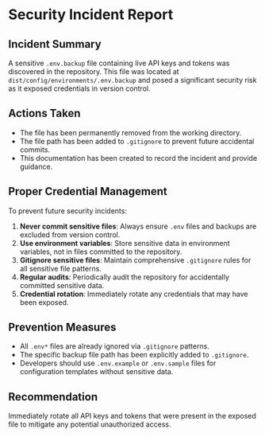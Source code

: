 # Security Incident Report

## Incident Summary
A sensitive `.env.backup` file containing live API keys and tokens was discovered in the repository. This file was located at `dist/config/environments/.env.backup` and posed a significant security risk as it exposed credentials in version control.

## Actions Taken
- The file has been permanently removed from the working directory.
- The file path has been added to `.gitignore` to prevent future accidental commits.
- This documentation has been created to record the incident and provide guidance.

## Proper Credential Management
To prevent future security incidents:

1. **Never commit sensitive files**: Always ensure `.env` files and backups are excluded from version control.
2. **Use environment variables**: Store sensitive data in environment variables, not in files committed to the repository.
3. **Gitignore sensitive files**: Maintain comprehensive `.gitignore` rules for all sensitive file patterns.
4. **Regular audits**: Periodically audit the repository for accidentally committed sensitive data.
5. **Credential rotation**: Immediately rotate any credentials that may have been exposed.

## Prevention Measures
- All `.env*` files are already ignored via `.gitignore` patterns.
- The specific backup file path has been explicitly added to `.gitignore`.
- Developers should use `.env.example` or `.env.sample` files for configuration templates without sensitive data.

## Recommendation
Immediately rotate all API keys and tokens that were present in the exposed file to mitigate any potential unauthorized access.